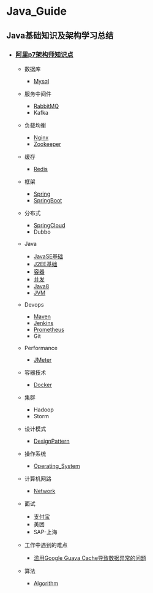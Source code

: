 # Java_Guide

## Java基础知识及架构学习总结

- ### [阿里p7架构师知识点](https://www.processon.com/view/link/5f5454c4e401fd60bde200ac)

  - 数据库

    - [Mysql](./DB/Mysql/Mysql.md)
  - 服务中间件
      - [RabbitMQ](./MQ/RabbitMQ/RabbitMQ.md)
      - Kafka
  - 负载均衡
      - [Nginx](./Nginx/Nginx.md)
      - [Zookeeper](./Zookeeper/Zookeeper.md)
  - 缓存
      - [Redis](./Redis/Redis.md)
  - 框架
      - [Spring](./Spring/Spring.md)
      - [SpringBoot](./SpringBoot/SpringBoot.md)
  - 分布式
      - [SpringCloud](./SpringCloud/SpringCloud.md)
      - Dubbo
  - Java
    - [JavaSE基础](./Java/Basic/JavaSE_Basic.md)
    - [J2EE基础](./Java/Basic/JavaEE_Basic.md)
    - [容器](./Java/Container/Java_Container.md)
    - [并发](./Java/Concurrency/concurrency.md)
    - [Java8](./Java/Java8/Java8.md)
    - [JVM](./Java/JVM/JVM.md)
  - Devops
  
    - [Maven](./Devops/Maven/Maven.md)
    - [Jenkins](./Devops/Jenkins/Jenkins.md)
    - [Prometheus](./Devops/Prometheus/Prometheus.md)
    - Git
  - Performance
      - [JMeter](./Performance/JMeter/JMeter.md)
  - 容器技术
    - [Docker](./Devops/Docker/Docker.md)
  - 集群
    - Hadoop
    - Storm
  - 设计模式
      - [DesignPattern](./DesignPattern/DesignPattern.md)
  - 操作系统
      - [Operating_System](./Operating_System/Operating_System.md)
  - 计算机网路
      - [Network](./Network/network.md)
  - 面试
      - [支付宝](./Interview/zhifubao/zhifubao.md)
      - 美团
      - SAP-上海
  - 工作中遇到的难点
      - [滥用Google Guava Cache导致数据异常的问题](./Working/Google_Guava.md)
  - 算法
      - [Algorithm](./Algorithm/Algorithm.md)

